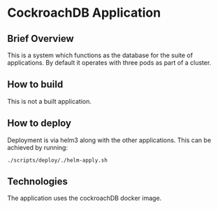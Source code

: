 # CockroachDB Application

## Brief Overview

This is a system which functions as the database for the suite of applications. By default it operates with three pods as part of a cluster.

## How to build

This is not a built application.

## How to deploy

Deployment is via helm3 along with the other applications. This can be achieved by running:
```
./scripts/deploy/./helm-apply.sh
```
## Technologies

The application uses the cockroachDB docker image.

